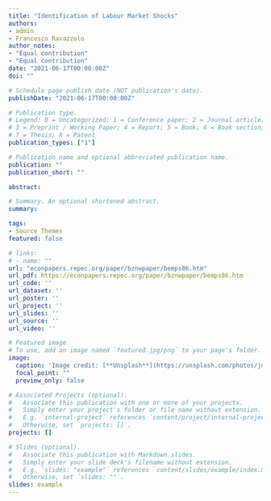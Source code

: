 ```yaml
---
title: "Identification of Labour Market Shocks"
authors:
- admin
- Francesco Ravazzolo
author_notes:
- "Equal contribution"
- "Equal contribution"
date: "2021-06-17T00:00:00Z"
doi: ""

# Schedule page publish date (NOT publication's date).
publishDate: "2021-06-17T00:00:00Z"

# Publication type.
# Legend: 0 = Uncategorized; 1 = Conference paper; 2 = Journal article;
# 3 = Preprint / Working Paper; 4 = Report; 5 = Book; 6 = Book section;
# 7 = Thesis; 8 = Patent
publication_types: ["1"]

# Publication name and optional abbreviated publication name.
publication: ""
publication_short: ""

abstract: 

# Summary. An optional shortened abstract.
summary: 

tags:
- Source Themes
featured: false

# links:
# - name: ""
url: "econpapers.repec.org/paper/bznwpaper/bemps86.htm"
url_pdf: https://econpapers.repec.org/paper/bznwpaper/bemps86.htm
url_code: ''
url_dataset: ''
url_poster: ''
url_project: ''
url_slides: ''
url_source: ''
url_video: ''

# Featured image
# To use, add an image named `featured.jpg/png` to your page's folder. 
image:
  caption: 'Image credit: [**Unsplash**](https://unsplash.com/photos/jdD8gXaTZsc)'
  focal_point: ""
  preview_only: false

# Associated Projects (optional).
#   Associate this publication with one or more of your projects.
#   Simply enter your project's folder or file name without extension.
#   E.g. `internal-project` references `content/project/internal-project/index.md`.
#   Otherwise, set `projects: []`.
projects: []

# Slides (optional).
#   Associate this publication with Markdown slides.
#   Simply enter your slide deck's filename without extension.
#   E.g. `slides: "example"` references `content/slides/example/index.md`.
#   Otherwise, set `slides: ""`.
slides: example
---
```


